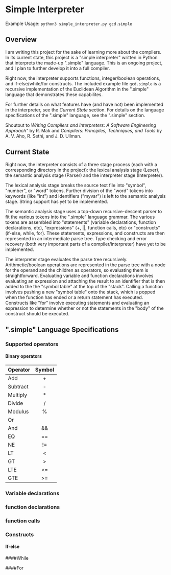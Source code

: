 # Simple Interpreter

Example Usage: `python3 simple_interpreter.py gcd.simple`

## Overview

I am writing this project for the sake of learning more about the compilers. In its current state, this project is a "simple interpreter" written in Python that interprets the made-up ".simple" language. This is an ongoing project, and I plan to further develop it into a full compiler. 

Right now, the interpreter supports functions, integer/boolean operations, and if-else/while/for constructs. The included example file `gcd.simple` is a recursive implementation of the Euclidean Algorithm in the ".simple" language that demonstrates these capabilites.

For further details on what features have (and have not) been implemented in the interpreter, see the *Current State* section. For details on the language specifications of the ".simple" language, see the ".simple" section.

Shoutout to *Writing Compilers and Interpreters: A Software Engineering Approach"* by R. Mak and *Compilers: Principles, Techniques, and Tools* by A. V. Aho, R. Sethi, and J. D. Ullman.

## Current State

Right now, the interpreter consists of a three stage process (each with a corresponding directory in the project): the lexical analysis stage (Lexer), the semantic analysis stage (Parser) and the interpreter stage (Interpreter). 

The lexical analysis stage breaks the source text file into "symbol", "number", or "word" tokens. Further division of the "word" tokens into keywords (like "int") and identifiers ("myvar") is left to the semantic analysis stage. String support has yet to be implemented.

The semantic analysis stage uses a top-down recursive-descent parser to fit the various tokens into the ".simple" language grammar. The various tokens are assembled into "statements" (variable declarations, function declarations, etc), "expressions" (+, ||, function calls, etc) or "constructs" (if-else, while, for). These statements, expressions, and constructs are then represented in an intermediate parse tree. Type checking and error recovery (both very important parts of a compiler/interpreter) have yet to be implemented. 

The interpreter stage evaluates the parse tree recursively. Arithmetic/boolean operations are represented in the parse tree with a node for the operand and the children as operators, so evaluating them is straightforward. Evaluating variable and function declarations involves evaluating an expression and attaching the result to an identifier that is then added to the the "symbol table" at the top of the "stack". Calling a function involves pushing a new "symbol table" onto the stack, which is popped when the function has ended or a return statement has executed. Constructs like "for" involve executing statements and evaluating an expression to determine whether or not the statements in the "body" of the construct should be executed. 

## ".simple" Language Specifications

### Supported operators

#### Binary operators

| Operator   | Symbol   |
| ---------- | :------: |
| Add        | +        |
| Subtract   | -        |
| Multiply   | *        |
| Divide     | /        |
| Modulus    | %        |
| Or         | ||       |
| And        | &&       |
| EQ         | ==       |
| NE         | !=       |
| LT         | <        |
| GT         | >        |
| LTE        | <=       |
| GTE        | >=       | 


### Variable declarations

### function declarations

### function calls

### Constructs

#### If-else

####While

####For
